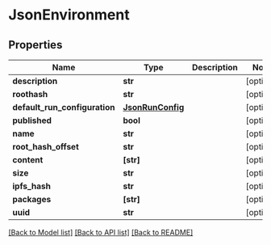 # JsonEnvironment


## Properties
Name | Type | Description | Notes
------------ | ------------- | ------------- | -------------
**description** | **str** |  | [optional] 
**roothash** | **str** |  | [optional] 
**default_run_configuration** | [**JsonRunConfig**](JsonRunConfig.md) |  | [optional] 
**published** | **bool** |  | [optional] 
**name** | **str** |  | [optional] 
**root_hash_offset** | **str** |  | [optional] 
**content** | **[str]** |  | [optional] 
**size** | **str** |  | [optional] 
**ipfs_hash** | **str** |  | [optional] 
**packages** | **[str]** |  | [optional] 
**uuid** | **str** |  | [optional] 

[[Back to Model list]](../README.md#documentation-for-models) [[Back to API list]](../README.md#documentation-for-api-endpoints) [[Back to README]](../README.md)


